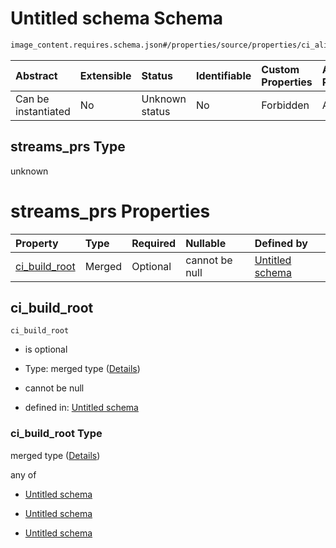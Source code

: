 # Untitled schema Schema

```txt
image_content.requires.schema.json#/properties/source/properties/ci_alignment/properties/streams_prs
```



| Abstract            | Extensible | Status         | Identifiable | Custom Properties | Additional Properties | Access Restrictions | Defined In                                                                                                |
| :------------------ | :--------- | :------------- | :----------- | :---------------- | :-------------------- | :------------------ | :-------------------------------------------------------------------------------------------------------- |
| Can be instantiated | No         | Unknown status | No           | Forbidden         | Allowed               | none                | [image\_content.requires.schema.json\*](../out/image_content.requires.schema.json "open original schema") |

## streams\_prs Type

unknown

# streams\_prs Properties

| Property                          | Type   | Required | Nullable       | Defined by                                                                                                                                                                                                                                                      |
| :-------------------------------- | :----- | :------- | :------------- | :-------------------------------------------------------------------------------------------------------------------------------------------------------------------------------------------------------------------------------------------------------------- |
| [ci\_build\_root](#ci_build_root) | Merged | Optional | cannot be null | [Untitled schema](image_content-1-properties-source-properties-ci_alignment-properties-streams_prs-properties-ci_build_root.md "image_content.requires.schema.json#/properties/source/properties/ci_alignment/properties/streams_prs/properties/ci_build_root") |

## ci\_build\_root



`ci_build_root`

*   is optional

*   Type: merged type ([Details](image_content-1-properties-source-properties-ci_alignment-properties-streams_prs-properties-ci_build_root.md))

*   cannot be null

*   defined in: [Untitled schema](image_content-1-properties-source-properties-ci_alignment-properties-streams_prs-properties-ci_build_root.md "image_content.requires.schema.json#/properties/source/properties/ci_alignment/properties/streams_prs/properties/ci_build_root")

### ci\_build\_root Type

merged type ([Details](image_content-1-properties-source-properties-ci_alignment-properties-streams_prs-properties-ci_build_root.md))

any of

*   [Untitled schema](image_content-1-properties-source-properties-ci_alignment-properties-streams_prs-properties-ci_build_root-anyof-0.md "check type definition")

*   [Untitled schema](image_content-1-properties-source-properties-ci_alignment-properties-streams_prs-properties-ci_build_root-anyof-1.md "check type definition")

*   [Untitled schema](image_content-1-properties-source-properties-ci_alignment-properties-streams_prs-properties-ci_build_root-anyof-2.md "check type definition")
